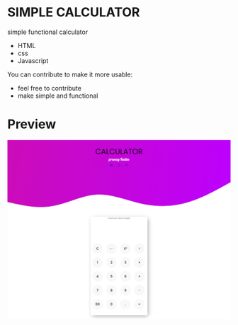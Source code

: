 # SIMPLE CALCULATOR


simple functional calculator 

  - HTML
  - css
  - Javascript

You can contribute to make it more usable:
  - feel free to contribute
  - make simple and functional
  
# Preview



![FINAL](/preview.png)
